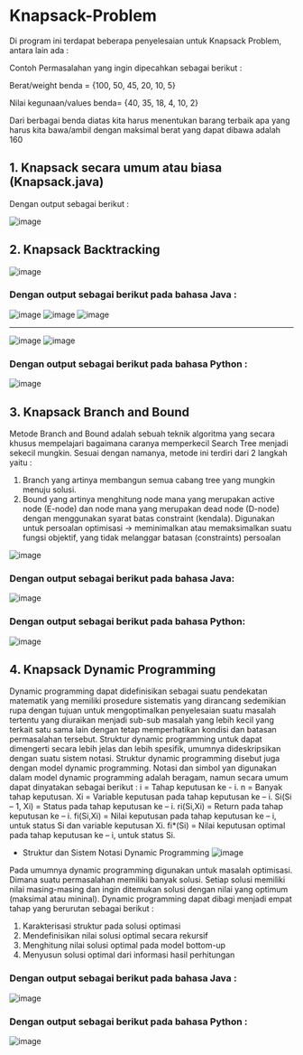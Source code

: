 # Knapsack-Problem
Di program ini terdapat beberapa penyelesaian untuk Knapsack Problem, antara lain ada :

Contoh Permasalahan yang ingin dipecahkan sebagai berikut :

Berat/weight benda = {100, 50, 45, 20, 10, 5}

Nilai kegunaan/values benda= {40, 35, 18, 4, 10, 2}

Dari berbagai benda diatas kita harus menentukan barang terbaik apa yang harus kita bawa/ambil dengan maksimal berat yang dapat dibawa adalah 160

## 1. Knapsack secara umum atau biasa (Knapsack.java)
Dengan output sebagai berikut :

![image](https://user-images.githubusercontent.com/52452132/121336067-5d4a2a00-c945-11eb-8436-77adbf856dda.png)

## 2. Knapsack Backtracking

![image](https://user-images.githubusercontent.com/52452132/121469677-1d3b8380-c9e7-11eb-9a53-fd68603639c7.png)

### Dengan output sebagai berikut pada bahasa Java :

![image](https://user-images.githubusercontent.com/52452132/121338396-aac79680-c947-11eb-961e-2d15ece80703.png) ![image](https://user-images.githubusercontent.com/52452132/121338477-bd41d000-c947-11eb-86dd-f8edebd88f1c.png) ![image](https://user-images.githubusercontent.com/52452132/121338541-ce8adc80-c947-11eb-83b9-d36d465764ee.png)

--------------

![image](https://user-images.githubusercontent.com/52452132/121338626-e06c7f80-c947-11eb-9b28-45280dcb7468.png) 
![image](https://user-images.githubusercontent.com/52452132/121338691-f11cf580-c947-11eb-80c6-e2d2fc844012.png)

### Dengan output sebagai berikut pada bahasa Python :

![image](https://user-images.githubusercontent.com/52452132/121469552-e5344080-c9e6-11eb-8504-4d1db0b03a60.png)

## 3. Knapsack Branch and Bound 
Metode Branch and Bound adalah sebuah teknik algoritma yang secara khusus mempelajari bagaimana caranya memperkecil Search Tree menjadi sekecil mungkin.
Sesuai dengan namanya, metode ini terdiri dari 2 langkah yaitu :
1.	Branch yang artinya membangun semua cabang tree yang mungkin menuju solusi.
2.	Bound yang artinya menghitung node mana yang merupakan active node (E-node) dan node mana yang merupakan dead node (D-node) dengan menggunakan syarat batas constraint (kendala).
Digunakan untuk persoalan optimisasi → meminimalkan atau memaksimalkan suatu fungsi objektif, yang tidak melanggar batasan (constraints) persoalan

![image](https://user-images.githubusercontent.com/52452132/121469780-4d832200-c9e7-11eb-9a8a-d684d249cec2.png)

### Dengan output sebagai berikut pada bahasa Java:

![image](https://user-images.githubusercontent.com/52452132/121340082-6210dd00-c949-11eb-86ef-74ff6195a56b.png)

### Dengan output sebagai berikut pada bahasa Python:

![image](https://user-images.githubusercontent.com/52452132/121469854-6d1a4a80-c9e7-11eb-82e7-570ee292d0ad.png)

## 4. Knapsack Dynamic Programming
Dynamic programming dapat didefinisikan sebagai suatu pendekatan matematik yang memiliki prosedure sistematis yang dirancang sedemikian rupa dengan tujuan untuk mengoptimalkan penyelesaian suatu masalah tertentu yang diuraikan menjadi sub-sub masalah yang lebih kecil yang terkait satu sama lain dengan tetap memperhatikan kondisi dan batasan permasalahan tersebut.
Struktur dynamic programming untuk dapat dimengerti secara lebih jelas dan lebih spesifik, umumnya dideskripsikan dengan suatu sistem notasi. Struktur dynamic programming disebut juga dengan model dynamic programming. Notasi dan simbol yan digunakan dalam model dynamic programming adalah beragam, namun secara umum dapat dinyatakan sebagai berikut :
i	= Tahap keputusan ke - i.
n	= Banyak tahap keputusan.
Xi	= Variable keputusan pada tahap keputusan ke – i. Si(Si – 1, Xi) = Status pada tahap keputusan ke – i.
ri(Si,Xi)	= Return pada tahap keputusan ke – i.
fi(Si,Xi)	= Nilai keputusan pada tahap keputusan ke – i, untuk status Si dan variable keputusan Xi.
fi*(Si)	= Nilai keputusan optimal pada tahap keputusan ke – i, untuk status Si.

* Struktur dan Sistem Notasi Dynamic Programming
![image](https://user-images.githubusercontent.com/52452132/121469976-a5ba2400-c9e7-11eb-9207-168123dfa4d6.png)

Pada umumnya dynamic programming digunakan untuk masalah optimisasi. Dimana suatu permasalahan memiliki banyak solusi. Setiap solusi memiliki nilai masing-masing dan ingin ditemukan solusi dengan nilai yang optimum (maksimal atau mininal). Dynamic programming dapat dibagi menjadi empat tahap yang berurutan sebagai berikut :
1.	Karakterisasi struktur pada solusi optimasi
2.	Mendefinisikan nilai solusi optimal secara rekursif
3.	Menghitung nilai solusi optimal pada model bottom-up
4.	Menyusun solusi optimal dari informasi hasil perhitungan

### Dengan output sebagai berikut pada bahasa Java :

![image](https://user-images.githubusercontent.com/52452132/121340331-b2883a80-c949-11eb-8e59-8721e7ab32e8.png)

### Dengan output sebagai berikut pada bahasa Python :

![image](https://user-images.githubusercontent.com/52452132/121470071-d39f6880-c9e7-11eb-806b-8f0464286d9a.png)
